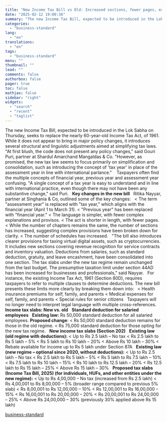 ```yaml
---
title: "New Income Tax Bill vs Old: Increased sections, fewer pages, easier words"
date: "2025-02-12 19:00:36"
summary: "The new Income Tax Bill, expected to be introduced in the Lok Sabha on Thursday, seeks to replace the nearly 60-year-old Income Tax Act, of 1961. While it does not appear to bring in major policy changes, it introduces several structural and linguistic adjustments aimed at simplifying tax laws. \"At..."
categories:
  - "business-standard"
lang:
  - "en"
translations:
  - "en"
tags:
  - "business-standard"
menu: ""
thumbnail: ""
lead: ""
comments: false
authorbox: false
pager: true
toc: false
mathjax: false
sidebar: "right"
widgets:
  - "search"
  - "recent"
  - "taglist"
---
```


The new Income Tax Bill, expected to be introduced in the Lok Sabha on Thursday, seeks to replace the nearly 60-year-old Income Tax Act, of 1961. While it does not appear to bring in major policy changes, it introduces several structural and linguistic adjustments aimed at simplifying tax laws.
 
"At first blush, the code does not present any policy changes," said Gouri Puri, partner at Shardul Amarchand Mangaldas & Co. "However, as promised, the new tax law seems to focus primarily on simplification and consolidation, such as introducing the concept of 'tax year' in place of the assessment year in line with international parlance." 
 
Taxpayers often find the multiple concepts of financial year, previous year and assessment year confusing. "A single concept of a tax year is easy to understand and in line with international practice, even though there may not have been any substantive change," said Puri.
 
**Key changes in the new bill**
 
Ritika Nayyar, partner at Singhania & Co, outlined some of the key changes:
 
< The term "assessment year" is replaced with "tax year," which aligns with the financial year (April 1 to March 31).
< "Previous year" has been replaced with "financial year."
< The language is simpler, with fewer complex explanations and provisos.
< The act is shorter in length, with fewer pages.
< While the number of chapters remains the same, the number of sections has increased, suggesting complex provisions have been broken down for clarity.
< The number of schedules has increased.
 
"The bill also introduces clearer provisions for taxing virtual digital assets, such as cryptocurrencies. It includes new sections covering revenue recognition for service contracts and inventory valuation. Deductions from salaries, such as standard deduction, gratuity, and leave encashment, have been consolidated into one section. The tax slabs under the new tax regime remain unchanged from the last budget. The presumptive taxation limit under section 44AD has been increased for businesses and professionals," said Nayyar.
 
For instance, the existing Income Tax Act, 1961 (Section 80D), requires taxpayers to refer to multiple clauses to determine deductions. The new bill presents these limits more clearly by breaking them down into:
 
< Health insurance premiums for self, family, and parents
< Medical expenses for self, family, and parents
< Special rules for senior citizens
 
Taxpayers will no longer need to interpret legal language with multiple cross-references.
 
**Income tax slabs: New vs. old**
 
**Standard deduction for salaried employees**
 
**Existing law:** Rs 50,000 standard deduction for all salaried employees.
**Proposed change**:
< Rs 50,000 standard deduction remains for those in the old regime.
< Rs 75,000 standard deduction for those opting for the new tax regime.
 
**New income tax slabs (Section 202)**
 
**Existing law (old regime with deductions):**
< Up to Rs 2.5 lakh – No tax
< Rs 2.5 lakh to Rs 5 lakh – 5%
< Rs 5 lakh to Rs 10 lakh – 20%
< Above Rs 10 lakh – 30%
< Rebate available for income up to Rs 5 lakh under Section 87A
 
**Existing law (new regime – optional since 2020, without deductions):**
< Up to Rs 2.5 lakh – No tax
< Rs 2.5 lakh to Rs 5 lakh – 5%
< Rs 5 lakh to Rs 7.5 lakh – 10%
< Rs 7.5 lakh to Rs 10 lakh – 15%
< Rs 10 lakh to Rs 12.5 lakh – 20%
< Rs 12.5 lakh to Rs 15 lakh – 25%
< Above Rs 15 lakh – 30%
 
**Proposed tax slabs (Income Tax Bill, 2025) (for individuals, HUFs, and other entities under the new regime):**
< Up to Rs 4,00,000 – No tax (increased from Rs 2.5 lakh)
< Rs 4,00,001 to Rs 8,00,000 – 5% (broader range compared to previous 5% slab)
< Rs 8,00,001 to Rs 12,00,000 – 10%
< Rs 12,00,001 to Rs 16,00,000 – 15%
< Rs 16,00,001 to Rs 20,00,000 – 20%
< Rs 20,00,001 to Rs 24,00,000 – 25%
< Above Rs 24,00,000 – 30% (previously 30% applied above Rs 15 lakh)

[business-standard](https://www.business-standard.com/finance/personal-finance/new-income-tax-bill-vs-old-increased-sections-fewer-pages-easier-words-125021200994_1.html)
